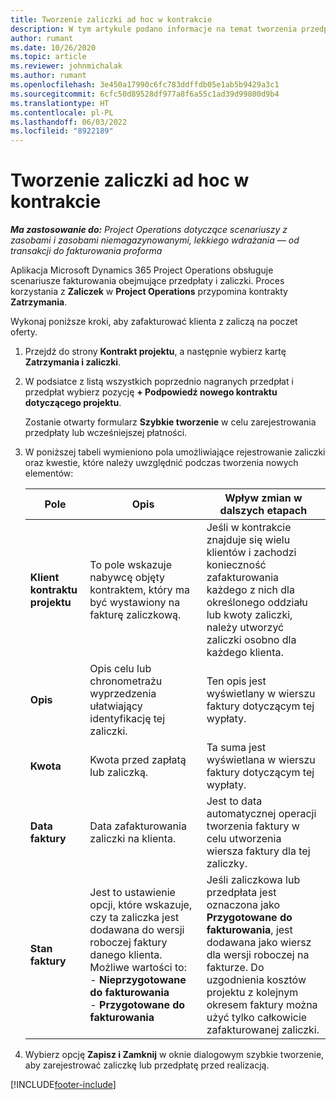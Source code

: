 ```yaml
---
title: Tworzenie zaliczki ad hoc w kontrakcie
description: W tym artykule podano informacje na temat tworzenia przedpłaty w kontrakcie.
author: rumant
ms.date: 10/26/2020
ms.topic: article
ms.reviewer: johnmichalak
ms.author: rumant
ms.openlocfilehash: 3e450a17990c6fc783ddffdb05e1ab5b9429a3c1
ms.sourcegitcommit: 6cfc50d89528df977a8f6a55c1ad39d99800d9b4
ms.translationtype: HT
ms.contentlocale: pl-PL
ms.lasthandoff: 06/03/2022
ms.locfileid: "8922189"
---
```

# <a name="creating-an-ad-hoc-advance-on-a-contract"></a>Tworzenie zaliczki ad hoc w kontrakcie

_**Ma zastosowanie do:** Project Operations dotyczące scenariuszy z zasobami i zasobami niemagazynowanymi, lekkiego wdrażania — od transakcji do fakturowania proforma_

Aplikacja Microsoft Dynamics 365 Project Operations obsługuje scenariusze fakturowania obejmujące przedpłaty i zaliczki. Proces korzystania z **Zaliczek** w **Project Operations** przypomina kontrakty **Zatrzymania**. 

Wykonaj poniższe kroki, aby zafakturować klienta z zaliczą na poczet oferty.

1. Przejdź do strony **Kontrakt projektu**, a następnie wybierz kartę **Zatrzymania i zaliczki**.
2. W podsiatce z listą wszystkich poprzednio nagranych przedpłat i przedpłat wybierz pozycję **+ Podpowiedź nowego kontraktu dotyczącego projektu**. 

    Zostanie otwarty formularz **Szybkie tworzenie** w celu zarejestrowania przedpłaty lub wcześniejszej płatności.
    
3. W poniższej tabeli wymieniono pola umożliwiające rejestrowanie zaliczki oraz kwestie, które należy uwzględnić podczas tworzenia nowych elementów:

    | Pole | Opis | Wpływ zmian w dalszych etapach |
    | --- | --- | --- |
    | **Klient kontraktu projektu** | To pole wskazuje nabywcę objęty kontraktem, który ma być wystawiony na fakturę zaliczkową. | Jeśli w kontrakcie znajduje się wielu klientów i zachodzi konieczność zafakturowania każdego z nich dla określonego oddziału lub kwoty zaliczki, należy utworzyć zaliczki osobno dla każdego klienta. |
    | **Opis** | Opis celu lub chronometrażu wyprzedzenia ułatwiający identyfikację tej zaliczki. | Ten opis jest wyświetlany w wierszu faktury dotyczącym tej wypłaty. |
    | **Kwota** | Kwota przed zapłatą lub zaliczką. | Ta suma jest wyświetlana w wierszu faktury dotyczącym tej wypłaty. |
    | **Data faktury** | Data zafakturowania zaliczki na klienta. | Jest to data automatycznej operacji tworzenia faktury w celu utworzenia wiersza faktury dla tej zaliczky. |
    | **Stan faktury** | Jest to ustawienie opcji, które wskazuje, czy ta zaliczka jest dodawana do wersji roboczej faktury danego klienta. Możliwe wartości to:</br>- **Nieprzygotowane do fakturowania**</br>- **Przygotowane do fakturowania** | Jeśli zaliczkowa lub przedpłata jest oznaczona jako **Przygotowane do fakturowania**, jest dodawana jako wiersz dla wersji roboczej na fakturze. Do uzgodnienia kosztów projektu z kolejnym okresem faktury można użyć tylko całkowicie zafakturowanej zaliczki. |

4. Wybierz opcję **Zapisz i Zamknij** w oknie dialogowym szybkie tworzenie, aby zarejestrować zaliczkę lub przedpłatę przed realizacją.


[!INCLUDE[footer-include](../../includes/footer-banner.md)]